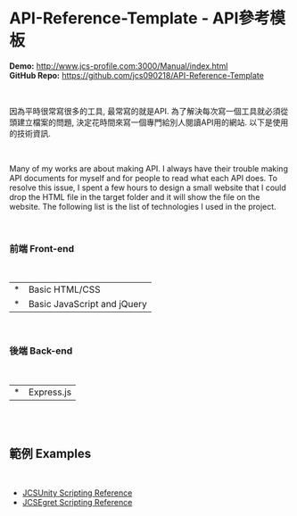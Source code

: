 <div id="content-header">
  <h1>API-Reference-Template - API參考模板</h1>
</div>

<p>
  <b>Demo:</b>
  <a href="http://www.jcs-profile.com:3000/Manual/index.html" target="_blank">http://www.jcs-profile.com:3000/Manual/index.html</a>
  <br/>
  <b>GitHub Repo:</b>
  <a href="https://github.com/jcs090218/API-Reference-Template" target="_blank">https://github.com/jcs090218/API-Reference-Template</a>
</p>
<br/>

<p>
  因為平時很常寫很多的工具, 最常寫的就是API. 為了解決每次寫一個工具就必須從頭建立檔案的問題,  決定花時間來寫一個專門給別人閱讀API用的網站. 以下是使用的技術資訊.
</p>
<br/>
<p>
  Many of my works are about making API. I always have their trouble making API documents for myself and for people to read what each API does. To resolve this issue, I spent a few hours to design a small website that I could drop the HTML file in the target folder and it will show the file on the website. The following list is the list of technologies I used in the project.
</p>
<br/>

<h3>前端 Front-end</h3>
<br/>
<table>
  <tr>
    <td>*</td>
    <td>Basic HTML/CSS</td>
  </tr>
  <tr>
    <td>*</td>
    <td>Basic JavaScript and jQuery</td>
  </tr>
</table>
<br/>

<h3>後端 Back-end</h3>
<br/>
<table>
  <tr>
    <td>*</td>
    <td>Express.js</td>
  </tr>
</table>
<br/>

<br/>
<h2>範例 Examples</h2>
<br/>
<ul class="content-list">
  <li><a href="http://www.jcs-profile.com:3001/Manual/index.html" target="_blank">JCSUnity Scripting Reference</a></li>
  <li><a href="http://www.jcs-profile.com:3002/Manual/index.html" target="_blank">JCSEgret Scripting Reference</a></li>
</ul>
<br/>
